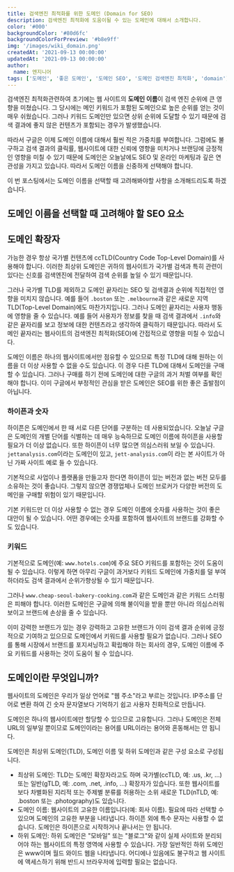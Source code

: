 ```yaml
---
title: 검색엔진 최적화를 위한 도메인 (Domain for SEO)
description: 검색엔진 최적화에 도움이될 수 있는 도메인에 대해서 소개합니다.
color: '#000'
backgroundColor: '#80d6fc'
backgroundColorForPreview: '#b8e9ff'
img: '/images/wiki_domain.png'
createdAt: '2021-09-13 00:00:00'
updatedAt: '2021-09-13 00:00:00'
author:
  name: 엔지니어
tags: ['도메인', '좋은 도메인', '도메인 SEO', '도메인 검색엔진 최적화', 'domain']
---
```


검색엔진 최적화관련하여 초기에는 웹 사이트의 **도메인 이름**이 검색 엔진 순위에 큰 영향을 미쳤습니다. 그 당시에는 메인 키워드가 포함된 도메인으로 높은 순위를 얻는 것이 매우 쉬웠습니다. 그러나 키워드 도메인만 있으면 상위 순위에 도달할 수 있기 때문에 검색 결과에 좋지 않은 컨텐츠가 포함되는 경우가 발생했습니다.

<!--more-->

따라서 구글은 이제 도메인 이름에 대해서 훨씬 적은 가중치를 부여합니다. 그럼에도 불구하고 검색 결과의 클릭률, 웹사이트에 대한 신뢰에 영향을 미치거나 브랜딩에 긍정적인 영향을 미칠 수 있기 때문에 도메인은 오늘날에도 SEO 및 온라인 마케팅과 깊은 연관성을 가지고 있습니다. 따라서 도메인 이름을 신중하게 선택해야 합니다.

이 번 포스팅에서는 도메인 이름을 선택할 때 고려해봐야할 사항을 소개해드리도록 하겠습니다.

## 도메인 이름을 선택할 때 고려해야 할 SEO 요소

## 도메인 확장자

가능한 경우 항상 국가별 컨텐츠에 ccTLD(Country Code Top-Level Domain)를 사용해야 합니다. 이러한 최상위 도메인은 귀하의 웹사이트가 국가별 검색과 특히 관련이 있다는 신호를 검색엔진에 전달하여 검색 순위를 높일 수 있기 때문입니다.

그러나 국가별 TLD를 제외하고 도메인 끝자리는 SEO 및 검색결과 순위에 직접적인 영향을 미치지 않습니다. 예를 들어 `.boston` 또는 `.melbourne`과 같은 새로운 지역 TLD(Top-Level Domain)에도 마찬가지입니다. 그러나 도메인 끝자리는 사용자 행동에 영향을 줄 수 있습니다.
예를 들어 사용자가 정보를 찾을 때 검색 결과에서 `.info`와 같은 끝자리를 보고 정보에 대한 컨텐츠라고 생각하여 클릭하기 때문입니다. 따라서 도메인 끝자리는 웹사이트의 검색엔진 최적화(SEO)에 간접적으로 영향을 미칠 수 있습니다.

도메인 이름은 하나의 웹사이트에서만 점유할 수 있으므로 특정 TLD에 대해 원하는 이름을 더 이상 사용할 수 없을 수도 있습니다. 이 경우 다른 TLD에 대해서 도메인을 구매할 수 있습니다. 그러나 구매를 하기 전에 도메인에 대한 구글의 과거 처벌 여부를 확인해야 합니다. 이미 구글에서 부정적인 관심을 받은 도메인은 SEO를 위한 좋은 출발점이 아닙니다.

### 하이픈과 숫자

하이픈은 도메인에서 한 때 서로 다른 단어를 구분하는 데 사용되었습니다. 오늘날 구글은 도메인의 개별 단어를 식별하는 데 매우 능숙하므로 도메인 이름에 하이픈을 사용할 필요가 더 이상 없습니다. 또한 하이픈이 너무 많으면 의심스러워 보일 수 있습니다. `jettanalysis.com`이라는 도메인이 있고, `jett-analysis.com`이 라는 본 사이트가 아닌 가짜 사이트 예로 들 수 있습니다.

기본적으로 사업이나 플랫폼을 만들고자 한다면 하이픈이 있는 버전과 없는 버전 모두를 소유하는 것이 좋습니다. 그렇지 않으면 경쟁업체나 도메인 브로커가 다양한 버전의 도메인을 구매할 위험이 있기 때문입니다.

기본 키워드만 더 이상 사용할 수 없는 경우 도메인 이름에 숫자를 사용하는 것이 좋은 대안이 될 수 있습니다. 어떤 경우에는 숫자를 포함하여 웹사이트의 브랜드를 강화할 수도 있습니다.

### 키워드

기본적으로 도메인(예: `www.hotels.com`)에 주요 SEO 키워드를 포함하는 것이 도움이 될 수 있습니다. 이렇게 하면 아무리 구글이 과거보다 키워드 도메인에 가중치를 덜 부여하더라도 검색 결과에서 순위가 ​​향상될 수 있기 때문입니다.

그러나 `www.cheap-seoul-bakery-cooking.com`과 같은 도메인과 같은 <nuxt-link to="/blog/keyword-stuffing">키워드 스터핑</nuxt-link>은 피해야 합니다. 이러한 도메인은 구글에 의해 불이익을 받을 뿐만 아니라 의심스러워 보이고 브랜드에 손상을 줄 수 있습니다.

이미 강력한 브랜드가 있는 경우 강력하고 고유한 브랜드가 이미 검색 결과 순위에 긍정적으로 기여하고 있으므로 도메인에서 키워드를 사용할 필요가 없습니다. 그러나 SEO를 통해 시장에서 브랜드를 포지셔닝하고 확립해야 하는 회사의 경우, 도메인 이름에 주요 키워드를 사용하는 것이 도움이 될 수 있습니다.

<simple-diagnosis title='도메인 SEO 진단하기' description='검색엔진 최적화를 위한 도메인을 진단해보세요.'></simple-diagnosis>

## 도메인이란 무엇입니까?

웹사이트의 도메인은 우리가 일상 언어로 "웹 주소"라고 부르는 것입니다. IP주소를 단어로 변환 하여 긴 숫자 문자열보다 기억하기 쉽고 사용자 친화적으로 만듭니다.

도메인은 하나의 웹사이트에만 할당할 수 있으므로 고유합니다. 그러나 도메인은 전체 URL의 일부일 뿐이므로 도메인이라는 용어를 URL이라는 용어와 혼동해서는 안 됩니다.

도메인은 최상위 도메인(TLD), 도메인 이름 및 하위 도메인과 같은 구성 요소로 구성됩니다.

- 최상위 도메인: TLD는 도메인 확장자라고도 하며 국가별(ccTLD, 예: .us, .kr, ...) 또는 일반(gTLD, 예: .com, .net, .info, ...) 확장자가 있습니다. 또한 웹사이트를 보다 차별화된 지리적 또는 주제별 분류를 허용하는 소위 새로운 TLD(nTLD, 예: .boston 또는 .photography)도 있습니다.
- 도메인 이름: 웹사이트의 고유한 이름입니다(예: 회사 이름). 필요에 따라 선택할 수 있으며 도메인의 고유한 부분을 나타냅니다. 하이픈 외에 특수 문자는 사용할 수 없습니다. 도메인은 하이픈으로 시작하거나 끝나서는 안 됩니다.
- 하위 도메인: 하위 도메인은 "모바일" 또는 "블로그"와 같이 실제 사이트와 분리되어야 하는 웹사이트의 특정 영역에 사용할 수 있습니다. 가장 일반적인 하위 도메인은 www이며 월드 와이드 웹을 나타냅니다. 어디에나 있음에도 불구하고 웹 사이트에 액세스하기 위해 반드시 브라우저에 입력할 필요는 없습니다.
